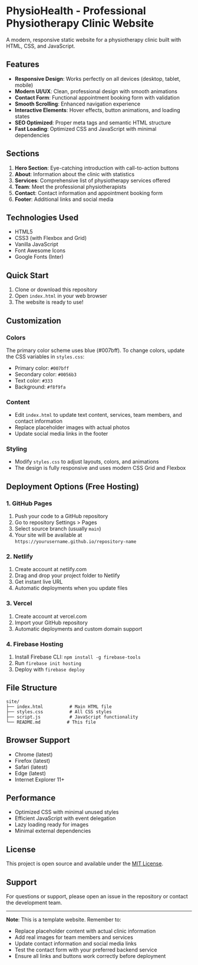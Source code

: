 # PhysioHealth - Professional Physiotherapy Clinic Website

A modern, responsive static website for a physiotherapy clinic built with HTML, CSS, and JavaScript.

## Features

- **Responsive Design**: Works perfectly on all devices (desktop, tablet, mobile)
- **Modern UI/UX**: Clean, professional design with smooth animations
- **Contact Form**: Functional appointment booking form with validation
- **Smooth Scrolling**: Enhanced navigation experience
- **Interactive Elements**: Hover effects, button animations, and loading states
- **SEO Optimized**: Proper meta tags and semantic HTML structure
- **Fast Loading**: Optimized CSS and JavaScript with minimal dependencies

## Sections

1. **Hero Section**: Eye-catching introduction with call-to-action buttons
2. **About**: Information about the clinic with statistics
3. **Services**: Comprehensive list of physiotherapy services offered
4. **Team**: Meet the professional physiotherapists
5. **Contact**: Contact information and appointment booking form
6. **Footer**: Additional links and social media

## Technologies Used

- HTML5
- CSS3 (with Flexbox and Grid)
- Vanilla JavaScript
- Font Awesome Icons
- Google Fonts (Inter)

## Quick Start

1. Clone or download this repository
2. Open `index.html` in your web browser
3. The website is ready to use!

## Customization

### Colors
The primary color scheme uses blue (#007bff). To change colors, update the CSS variables in `styles.css`:
- Primary color: `#007bff`
- Secondary color: `#0056b3`
- Text color: `#333`
- Background: `#f8f9fa`

### Content
- Edit `index.html` to update text content, services, team members, and contact information
- Replace placeholder images with actual photos
- Update social media links in the footer

### Styling
- Modify `styles.css` to adjust layouts, colors, and animations
- The design is fully responsive and uses modern CSS Grid and Flexbox

## Deployment Options (Free Hosting)

### 1. GitHub Pages
1. Push your code to a GitHub repository
2. Go to repository Settings > Pages
3. Select source branch (usually `main`)
4. Your site will be available at `https://yourusername.github.io/repository-name`

### 2. Netlify
1. Create account at netlify.com
2. Drag and drop your project folder to Netlify
3. Get instant live URL
4. Automatic deployments when you update files

### 3. Vercel
1. Create account at vercel.com
2. Import your GitHub repository
3. Automatic deployments and custom domain support

### 4. Firebase Hosting
1. Install Firebase CLI: `npm install -g firebase-tools`
2. Run `firebase init hosting`
3. Deploy with `firebase deploy`

## File Structure

```
site/
├── index.html          # Main HTML file
├── styles.css          # All CSS styles
├── script.js           # JavaScript functionality
└── README.md          # This file
```

## Browser Support

- Chrome (latest)
- Firefox (latest)
- Safari (latest)
- Edge (latest)
- Internet Explorer 11+

## Performance

- Optimized CSS with minimal unused styles
- Efficient JavaScript with event delegation
- Lazy loading ready for images
- Minimal external dependencies

## License

This project is open source and available under the [MIT License](LICENSE).

## Support

For questions or support, please open an issue in the repository or contact the development team.

---

**Note**: This is a template website. Remember to:
- Replace placeholder content with actual clinic information
- Add real images for team members and services
- Update contact information and social media links
- Test the contact form with your preferred backend service
- Ensure all links and buttons work correctly before deployment
